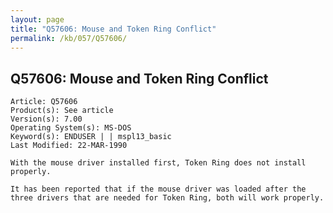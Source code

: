 ```yaml
---
layout: page
title: "Q57606: Mouse and Token Ring Conflict"
permalink: /kb/057/Q57606/
---
```


## Q57606: Mouse and Token Ring Conflict

	Article: Q57606
	Product(s): See article
	Version(s): 7.00
	Operating System(s): MS-DOS
	Keyword(s): ENDUSER | | mspl13_basic
	Last Modified: 22-MAR-1990
	
	With the mouse driver installed first, Token Ring does not install
	properly.
	
	It has been reported that if the mouse driver was loaded after the
	three drivers that are needed for Token Ring, both will work properly.
